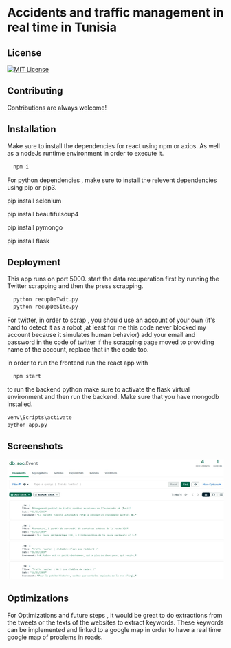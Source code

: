 
# Accidents and traffic management in real time in Tunisia






## License
[![MIT License](https://img.shields.io/badge/License-MIT-green.svg)](https://choosealicense.com/licenses/mit/)



## Contributing

Contributions are always welcome!




## Installation

Make sure to install the dependencies for react using npm or axios. As well as a nodeJs runtime environment in order to execute it.

```bash
  npm i

```
For python dependencies , make sure to install the relevent dependencies using pip or pip3. 

pip install selenium

pip install beautifulsoup4

pip install pymongo

pip install flask


## Deployment

This app runs on port 5000. start the data recuperation first by running the Twitter scrapping and then the press scrapping. 

```bash
  python recupDeTwit.py
  python recupDeSite.py
```
For twitter, in order to scrap , you should use an account of your own (it's hard to detect it as a robot ,at least for me this code never blocked my account because it simulates human behavior)
add your email and password in the code of twitter
if the scrapping page moved to providing name of the account, replace that in the code too.


in order to run the frontend run the react app with 

```bash
  npm start
```

to run the backend python make sure to activate the flask virtual environment and then run the backend. Make sure that you have mongodb installed. 

```bash
venv\Scripts\activate
python app.py
```


## Screenshots
<img src="/img/db_event.png" width="580"/>

## Optimizations

For Optimizations and future steps , it would be great to do extractions from the tweets or the texts of the websites to extract keywords.
These keywords can be implemented and linked to a google map in order to have a real time google map of problems in roads. 

